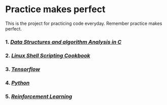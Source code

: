 Practice makes perfect
===
This is the project for practicing code everyday. Remember practice makes perfect.

### 1. [*Data Structures and algorithm Analysis in C*](Data_Structures_and_algorithm_Analysis_in_C/)

### 2. [*Linux Shell Scripting Cookbook*](Linux_Shell_Scripting_Cookbook/)

### 3. [*Tensorflow*](tensorflow/)

### 4. [*Python*](python/)

### 5. [*Reinforcement Learning*](RL/)
